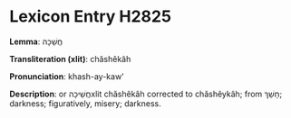# Lexicon Entry H2825

**Lemma**: חֲשֵׁכָה

**Transliteration (xlit)**: chăshêkâh

**Pronunciation**: khash-ay-kaw'

**Description**:
or חֲשֵׁיכָהxlit chăshêkâh corrected to chăshêykâh; from חָשַׁךְ; darkness; figuratively, misery; darkness.
